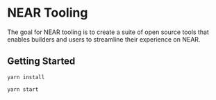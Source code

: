 # NEAR Tooling
The goal for NEAR tooling is to create a suite of open source tools that enables builders and users to streamline their experience on NEAR.

## Getting Started
`yarn install`

`yarn start`

